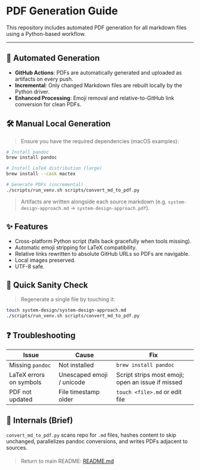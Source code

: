 # PDF Generation Guide

This repository includes automated PDF generation for all markdown files using a Python-based workflow.

***
## 🔄 Automated Generation
- **GitHub Actions**: PDFs are automatically generated and uploaded as artifacts on every push.
- **Incremental**: Only changed Markdown files are rebuilt locally by the Python driver.
- **Enhanced Processing**: Emoji removal and relative-to-GitHub link conversion for clean PDFs.

## 🛠️ Manual Local Generation
> Ensure you have the required dependencies (macOS examples):
```bash
# Install pandoc
brew install pandoc

# Install LaTeX distribution (large)
brew install --cask mactex

# Generate PDFs (incremental)
./scripts/run_venv.sh scripts/convert_md_to_pdf.py
```
> Artifacts are written alongside each source markdown (e.g. `system-design-approach.md` -> `system-design-approach.pdf`).

## ✨ Features
- Cross-platform Python script (falls back gracefully when tools missing).
- Automatic emoji stripping for LaTeX compatibility.
- Relative links rewritten to absolute GitHub URLs so PDFs are navigable.
- Local images preserved.
- UTF-8 safe.

## 🧪 Quick Sanity Check
> Regenerate a single file by touching it:
```bash
touch system-design/system-design-approach.md
./scripts/run_venv.sh scripts/convert_md_to_pdf.py
```

## ❓ Troubleshooting
| Issue | Cause | Fix |
|-------|-------|-----|
| Missing `pandoc` | Not installed | `brew install pandoc` |
| LaTeX errors on symbols | Unescaped emoji / unicode | Script strips most emoji; open an issue if missed |
| PDF not updated | File timestamp older | `touch <file>.md` or edit file |

## 🧩 Internals (Brief)
`convert_md_to_pdf.py` scans repo for `.md` files, hashes content to skip unchanged, parallelizes pandoc conversions, and writes PDFs adjacent to sources.

#### 
> Return to main README: [README.md](./README.md)
